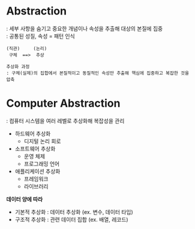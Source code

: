 # Abstraction
: 세부 사항을 숨기고 중요한 개념이나 속성을 추출해 대상의 본질에 집중  
: 공통된 성질, 속성 = 패턴 인식  

```
(직관)     (논리)
 구체  ==>  추상

추상화 과정
: 구체(실제)의 집합에서 본질적이고 동질적인 속성만 추출해 핵심에 집중하고 복잡한 것을 압축
```



# Computer Abstraction
: 컴퓨터 시스템을 여러 레벨로 추상화해 복잡성을 관리

- 하드웨어 추상화
  - 디지털 논리 회로 
- 소프트웨어 추상화
  - 운영 체제
  - 프로그래밍 언어 
- 애플리케이션 추상화
  - 프레임워크 
  - 라이브러리 


**데이터 양에 따라**
- 기본적 추상화 : 데이터 추상화 (ex. 변수, 데이터 타입)
- 구조적 추상화 : 관련 데이터 집합 (ex. 배열, 레코드)